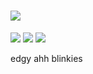 # ![](https://64.media.tumblr.com/ad1d0ec3f1da6e3b260268a7e3da6cff/e90f097c2c933f0a-f4/s250x400/ee260d3edbb9d5636c72afff3da7d3a4d7120354.gifv)
![](https://64.media.tumblr.com/f71c752d46e7ac6f1ed1366ee4c20997/c429a0ee5cbe1f49-13/s250x400/5fc229e3f58833557924abcf8b2e45f5a07feb34.gifv) ![](https://64.media.tumblr.com/4dee31001ffb87033bb8a5c0e98d0522/2ed1c7ae6d9b20ff-2c/s250x400/8645229e12c223c1ab328bb708bcef555e1cb811.gifv)
![](https://gifcity.carrd.co/assets/images/gallery17/64c1a50e.gif?v=7421cb56)

edgy ahh blinkies
